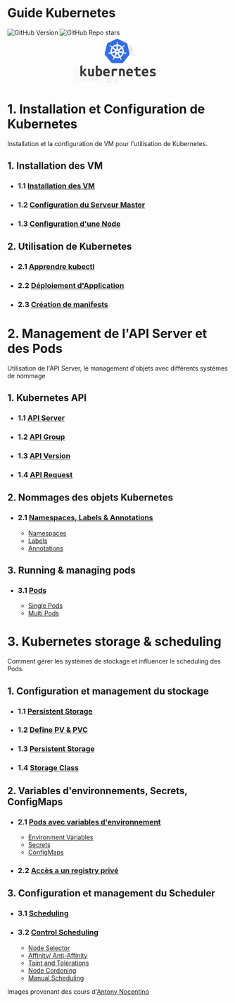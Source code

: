 
# Guide Kubernetes 
<img alt="GitHub Version" src="https://img.shields.io/badge/Version-0.9-blue">
<img alt="GitHub Repo stars" src="https://img.shields.io/github/stars/jaden37/kubernetes-guide?style=social">

<br>
<center>
<img src="kuber_logo.png" alt="drawing" width="200"/>
</center>

# 1. Installation et Configuration de Kubernetes

Installation et la configuration de VM pour l'utilisation de Kubernetes.

## 1. Installation des VM
 
* ###  1.1 [Installation des VM](1_install_&_configuration/1_install_VM.md)
* ###  1.2 [Configuration du Serveur Master](1_install_&_configuration/2_install_Master.md)
* ###  1.3 [Configuration d'une Node](1_install_&_configuration/3_install_Node.md)


## 2. Utilisation de Kubernetes

* ### 2.1 [Apprendre kubectl](1_install_&_configuration/4_use_Kubectl.md)
* ### 2.2 [Déploiement d'Application](1_install_&_configuration/5_application_deployment.md)
* ### 2.3 [Création de manifests](1_install_&_configuration/6_manifest_deployment.md)

# 2. Management de l'API Server et des Pods

Utilisation de l'API Server, le management d'objets avec différents systèmes de nommage 

## 1. Kubernetes API

* ###  1.1 [API Server](2_management_APIServer_&_Pod/1_API_Server.md)
* ###  1.2 [API Group](2_management_APIServer_&_Pod/2_API_Groups.md)
* ###  1.3 [API Version](2_management_APIServer_&_Pod/3_API_Version.md)
* ###  1.4 [API Request](2_management_APIServer_&_Pod/4_API_Request.md)

## 2. Nommages des objets Kubernetes

* ###  2.1 [Namespaces, Labels & Annotations](2_management_APIServer_&_Pod/5_0_Organizing_Objects.md)
  * [Namespaces](2_management_APIServer_&_Pod/5_1_Namespaces.md)
  * [Labels](2_management_APIServer_&_Pod/5_2_Labels.md)
  * [Annotations](2_management_APIServer_&_Pod/5_3_Annotations.md)

## 3. Running & managing pods

* ###  3.1 [Pods](2_management_APIServer_&_Pod/6_0_Pods.md)
  * [Single Pods](2_management_APIServer_&_Pod/6_1_Single_Pods.md)
  * [Multi Pods](2_management_APIServer_&_Pod/6_2_Multi_Pods.md)


# 3. Kubernetes storage & scheduling

Comment gérer les systèmes de stockage et influencer le scheduling des Pods.

## 1. Configuration et management du stockage

  * ### 1.1 [Persistent Storage](3_kubernetes_storage_&_scheduling/1_Persistent_storage.md)
  * ### 1.2 [Define PV & PVC](3_kubernetes_storage_&_scheduling/2_Define_PV_&_PVC.md)
  * ### 1.3 [Persistent Storage](3_kubernetes_storage_&_scheduling/3_Configure_server_storage.md)
  * ### 1.4 [Storage Class](3_kubernetes_storage_&_scheduling/4_Storage_Class.md)


## 2. Variables d'environnements, Secrets, ConfigMaps

  * ### 2.1 [Pods avec variables d'environnement](3_kubernetes_storage_&_scheduling/5_0_Pods_with_env.md)
    * [Environment Variables](3_kubernetes_storage_&_scheduling/5_1_Env_variables.md)
    * [Secrets](3_kubernetes_storage_&_scheduling/5_2_Secrets.md)
    * [ConfigMaps](3_kubernetes_storage_&_scheduling/5_3_ConfigMaps.md)
  * ### 2.2 [Accès a un registry privé](3_kubernetes_storage_&_scheduling/6_Access_to_private_registry.md)

## 3. Configuration et management du Scheduler

  * ### 3.1 [Scheduling](3_kubernetes_storage_&_scheduling/7_Scheduling.md)
  * ### 3.2 [Control Scheduling](3_kubernetes_storage_&_scheduling/8_0_Control_scheduling.md)
    * [Node Selector](3_kubernetes_storage_&_scheduling/8_1_Node_Selector.md)
    * [Affinity/ Anti-Affinity](3_kubernetes_storage_&_scheduling/8_2_Affinity_Anti-Affinity.md)
    * [Taint and Tolerations](3_kubernetes_storage_&_scheduling/8_3_Taints_&_Tolerations.md)
    * [Node Cordoning](3_kubernetes_storage_&_scheduling/8_4_Node_Cordining.md)
    * [Manual Scheduling](3_kubernetes_storage_&_scheduling/8_5_Manually_Scheduling.md)

Images provenant des cours d'[Antony Nocentino](https://app.pluralsight.com/profile/author/anthony-nocentino)